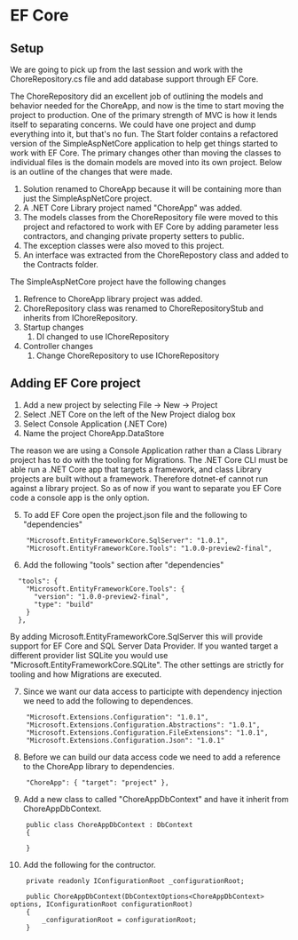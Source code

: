 # EF Core
## Setup
We are going to pick up from the last session and work with the ChoreRepository.cs file and add database support through EF Core.

The ChoreRepository did an excellent job of outlining the models and behavior needed for the ChoreApp, and now is the time to start moving the project to production.  One of the primary strength of MVC is how it lends itself to separating concerns. We could have one project and dump everything into it, but that's no fun. The Start folder contains a refactored version of the SimpleAspNetCore application to help get things started to work with EF Core. The primary changes other than moving the classes to individual files is the domain models are moved into its own project. Below is an outline of the changes that were made. 

1. Solution renamed to ChoreApp because it will be containing more than just the SimpleAspNetCore project.
2. A .NET Core Library project named "ChoreApp" was added. 
3. The models classes from the ChoreRepository file were moved to this project 
    and refactored to work with EF Core by adding parameter less contractors, 
    and changing private property setters to public.
4. The exception classes were also moved to this project.
5. An interface was extracted from the ChoreRepostory class and added to the Contracts folder.

The SimpleAspNetCore project have the following changes
1. Refrence to ChoreApp library project was added.
2. ChoreRepository class was renamed to ChoreRepositoryStub and inherits from IChoreRepository.
3. Startup changes
   1. DI changed to use IChoreRepository
5. Controller changes
   1. Change ChoreRepository to use IChoreRepository


## Adding EF Core project
1. Add a new project by selecting File -> New -> Project
2. Select .NET Core on the left of the New Project dialog box
3. Select Console Application (.NET Core)
4. Name the project ChoreApp.DataStore

The reason we are using a Console Application rather than a Class Library project has to do with the tooling for Migrations. 
The .NET Core CLI must be able run a .NET Core app that targets a framework, and class Library projects are built without
a framework. Therefore dotnet-ef cannot run against a library project. So as of now if you want to separate you EF Core code 
a console app is the only option.

5. To add EF Core open the project.json file and the following to "dependencies" 
```
    "Microsoft.EntityFrameworkCore.SqlServer": "1.0.1",
    "Microsoft.EntityFrameworkCore.Tools": "1.0.0-preview2-final",
```
6. Add the following "tools" section after "dependencies"
```
  "tools": {
    "Microsoft.EntityFrameworkCore.Tools": {
      "version": "1.0.0-preview2-final",
      "type": "build"
    } 
  },
```
By adding Microsoft.EntityFrameworkCore.SqlServer this will provide support for EF Core and SQL Server Data Provider.
If you wanted target a different provider list SQLite you would use "Microsoft.EntityFrameworkCore.SQLite". 
The other settings are strictly for tooling and how Migrations are executed.

7. Since we want our data access to participte with dependency injection we need to add the 
    following to dependences.
```
    "Microsoft.Extensions.Configuration": "1.0.1",
    "Microsoft.Extensions.Configuration.Abstractions": "1.0.1",
    "Microsoft.Extensions.Configuration.FileExtensions": "1.0.1",
    "Microsoft.Extensions.Configuration.Json": "1.0.1"
```
8. Before we can build our data access code we need to add a reference to the ChoreApp library to dependencies.
```
    "ChoreApp": { "target": "project" },
```
9. Add a new class to called "ChoreAppDbContext" and have it inherit from ChoreAppDbContext.

```
    public class ChoreAppDbContext : DbContext
    {
       
    }
```

10. Add the following for the contructor.
```
    private readonly IConfigurationRoot _configurationRoot;

    public ChoreAppDbContext(DbContextOptions<ChoreAppDbContext> options, IConfigurationRoot configurationRoot)
    {
        _configurationRoot = configurationRoot;
    }
```
